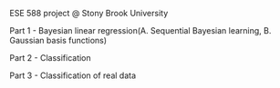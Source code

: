 ESE 588 project @ Stony Brook University


Part 1 - Bayesian linear regression(A. Sequential Bayesian learning, B. Gaussian basis functions)

Part 2 - Classification

Part 3 - Classification of real data
